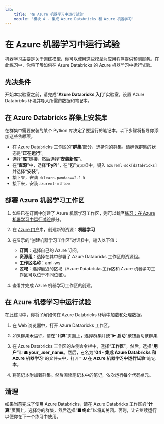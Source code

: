 ```yaml
---
lab:
    title: '在 Azure 机器学习中运行试验'
    module: '模块 4 - 集成 Azure Databricks 和 Azure 机器学习'
---
```


# 在 Azure 机器学习中运行试验

机器学习主要是关于训练模型，你可以使用这些模型为应用程序提供预测服务。在此练习中，你将了解如何在 Azure Databricks 的 Azure 机器学习中运行试验。

## 先决条件

开始本实验室之前，请完成“**Azure Databricks 入门**”实验室，设置 Azure Databricks 环境并导入所需的数据和笔记本。

## 在 Azure Databricks 群集上安装库

在群集中需要安装的某个 Python 库决定了要运行的笔记本。以下步骤将指导你添加这些依赖项。

- 在 Azure Databricks 工作区的“**群集**”部分，选择你的群集。请确保群集的状态是“**正在运行**”。
- 选择“**库**”链接，然后选择“**安装新库**”。
- 在“**库源**”中，选择“**PyPi**”，在“**包**”文本框中，键入 `azureml-sdk[databricks]` 并选择“**安装**”。
- 接下来，安装 `sklearn-pandas==2.1.0`
- 接下来，安装 `azureml-mlflow`

## 部署 Azure 机器学习工作区

1. 如果已在订阅中创建了 Azure 机器学习工作区，则可以跳至[练习：在 Azure 机器学习中运行试验](#Exercise-Running-experiments-in-Azure-Machine-Learning)部分。

1. 在 [Azure 门户](https://portal.azure.com/#home)中，创建新的资源：**机器学习**

1. 在显示的“创建机器学习工作区”对话框中，输入以下值：

   - **订阅**：选择自己的 Azure 订阅。
   - **资源组**：选择在其中部署了 Azure Databricks 工作区的资源组。
   - **工作区名称**：aml-ws
   - **区域**：选择最近的区域（Azure Databricks 工作区和 Azure 机器学习工作区可以位于不同位置）。

1. 查看并完成 Azure 机器学习工作区的创建。

## 在 Azure 机器学习中运行试验

在此练习中，你将了解如何在 Azure Databricks 环境中加载和处理数据。

1. 在 Web 浏览器中，打开 Azure Databricks 工作区。

1. 如果群集未运行，请在“**计算**”页面上，选择群集并按“**&#9654;  启动**”按钮启动该群集

1. 在 Azure Databricks 工作区的左侧命令栏中，选择“**工作区**”。然后，选择“**用户**”和 **&#9751; your_user_name**。然后，在名为“**04 - 集成 Azure Databricks 和 Azure 机器学习**”的文件夹中，打开“**1.0 在 Azure 机器学习中运行试验**”笔记本。

1. 将笔记本附加到群集。然后阅读笔记本中的笔记，依次运行每个代码单元。

## 清理

如果当前完成了使用 Azure Databricks，请在 Azure Databricks 工作区的“**计算**”页面上，选择你的群集，然后选择“**&#9632; 终止**”以将其关闭。否则，让它继续运行以便你在下一个练习中使用。
